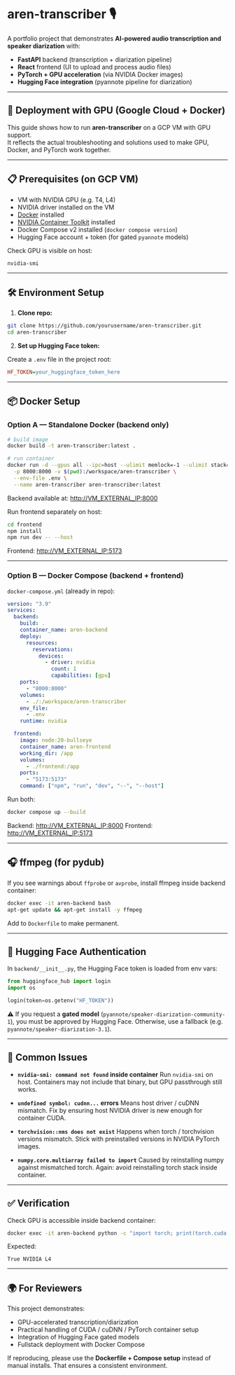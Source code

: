 # aren-transcriber 🎙️

A portfolio project that demonstrates **AI-powered audio transcription and speaker diarization** with:

- **FastAPI** backend (transcription + diarization pipeline)
- **React** frontend (UI to upload and process audio files)
- **PyTorch + GPU acceleration** (via NVIDIA Docker images)
- **Hugging Face integration** (pyannote pipeline for diarization)

---

## 🚀 Deployment with GPU (Google Cloud + Docker)

This guide shows how to run **aren-transcriber** on a GCP VM with GPU support.  
It reflects the actual troubleshooting and solutions used to make GPU, Docker, and PyTorch work together.

---

## 📋 Prerequisites (on GCP VM)

- VM with NVIDIA GPU (e.g. T4, L4)
- NVIDIA driver installed on the VM
- [Docker](https://docs.docker.com/engine/install/) installed
- [NVIDIA Container Toolkit](https://docs.nvidia.com/datacenter/cloud-native/container-toolkit/install-guide.html) installed
- Docker Compose v2 installed (`docker compose version`)
- Hugging Face account + token (for gated `pyannote` models)

Check GPU is visible on host:

```bash
nvidia-smi
````

---

## 🛠️ Environment Setup

1. **Clone repo:**

```bash
git clone https://github.com/yourusername/aren-transcriber.git
cd aren-transcriber
```

2. **Set up Hugging Face token:**

Create a `.env` file in the project root:

```ini
HF_TOKEN=your_huggingface_token_here
```

---

## 📦 Docker Setup

### Option A — Standalone Docker (backend only)

```bash
# build image
docker build -t aren-transcriber:latest .

# run container
docker run -d --gpus all --ipc=host --ulimit memlock=-1 --ulimit stack=67108864 \
  -p 8000:8000 -v $(pwd):/workspace/aren-transcriber \
  --env-file .env \
  --name aren-transcriber aren-transcriber:latest
```

Backend available at: [http://VM_EXTERNAL_IP:8000](http://VM_EXTERNAL_IP:8000)

Run frontend separately on host:

```bash
cd frontend
npm install
npm run dev -- --host
```

Frontend: [http://VM_EXTERNAL_IP:5173](http://VM_EXTERNAL_IP:5173)

---

### Option B — Docker Compose (backend + frontend)

`docker-compose.yml` (already in repo):

```yaml
version: "3.9"
services:
  backend:
    build: .
    container_name: aren-backend
    deploy:
      resources:
        reservations:
          devices:
            - driver: nvidia
              count: 1
              capabilities: [gpu]
    ports:
      - "8000:8000"
    volumes:
      - ./:/workspace/aren-transcriber
    env_file:
      - .env
    runtime: nvidia

  frontend:
    image: node:20-bullseye
    container_name: aren-frontend
    working_dir: /app
    volumes:
      - ./frontend:/app
    ports:
      - "5173:5173"
    command: ["npm", "run", "dev", "--", "--host"]
```

Run both:

```bash
docker compose up --build
```

Backend: [http://VM_EXTERNAL_IP:8000](http://VM_EXTERNAL_IP:8000)
Frontend: [http://VM_EXTERNAL_IP:5173](http://VM_EXTERNAL_IP:5173)

---

## 🎧 ffmpeg (for pydub)

If you see warnings about `ffprobe` or `avprobe`, install ffmpeg inside backend container:

```bash
docker exec -it aren-backend bash
apt-get update && apt-get install -y ffmpeg
```

Add to `Dockerfile` to make permanent.

---

## 🔑 Hugging Face Authentication

In `backend/__init__.py`, the Hugging Face token is loaded from env vars:

```python
from huggingface_hub import login
import os

login(token=os.getenv("HF_TOKEN"))
```

⚠️ If you request a **gated model** (`pyannote/speaker-diarization-community-1`), you must be approved by Hugging Face.
Otherwise, use a fallback (e.g. `pyannote/speaker-diarization-3.1`).

---

## 🐛 Common Issues

* **`nvidia-smi: command not found` inside container**
  Run `nvidia-smi` on host. Containers may not include that binary, but GPU passthrough still works.

* **`undefined symbol: cudnn...` errors**
  Means host driver / cuDNN mismatch. Fix by ensuring host NVIDIA driver is new enough for container CUDA.

* **`torchvision::nms does not exist`**
  Happens when torch / torchvision versions mismatch. Stick with preinstalled versions in NVIDIA PyTorch images.

* **`numpy.core.multiarray failed to import`**
  Caused by reinstalling numpy against mismatched torch. Again: avoid reinstalling torch stack inside container.

---

## ✅ Verification

Check GPU is accessible inside backend container:

```bash
docker exec -it aren-backend python -c "import torch; print(torch.cuda.is_available(), torch.cuda.get_device_name(0))"
```

Expected:

```
True NVIDIA L4
```
---

## 🌍 For Reviewers

This project demonstrates:

* GPU-accelerated transcription/diarization
* Practical handling of CUDA / cuDNN / PyTorch container setup
* Integration of Hugging Face gated models
* Fullstack deployment with Docker Compose

If reproducing, please use the **Dockerfile + Compose setup** instead of manual installs.
That ensures a consistent environment.
